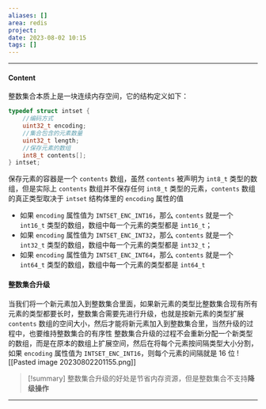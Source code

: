 ```yaml
---
aliases: []
area: redis
project: 
date: 2023-08-02 10:15
tags: []
---
```

---
#### Content
整数集合本质上是一块连续内存空间，它的结构定义如下：
```cpp
typedef struct intset {
    //编码方式
    uint32_t encoding;
    //集合包含的元素数量
    uint32_t length;
    //保存元素的数组
    int8_t contents[];
} intset;
```
保存元素的容器是一个 `contents` 数组，虽然 `contents` 被声明为 `int8_t` 类型的数组，但是实际上 `contents` 数组并不保存任何 `int8_t` 类型的元素，`contents` 数组的真正类型取决于 `intset` 结构体里的 `encoding` 属性的值
- 如果 `encoding` 属性值为 `INTSET_ENC_INT16`，那么 `contents` 就是一个 `int16_t` 类型的数组，数组中每一个元素的类型都是 `int16_t`；
- 如果 `encoding` 属性值为 `INTSET_ENC_INT32`，那么 `contents` 就是一个 `int32_t` 类型的数组，数组中每一个元素的类型都是 `int32_t`；
- 如果 `encoding` 属性值为 `INTSET_ENC_INT64`，那么 `contents` 就是一个 `int64_t` 类型的数组，数组中每一个元素的类型都是 `int64_t`

#### 整数集合升级
当我们将一个新元素加入到整数集合里面，如果新元素的类型比整数集合现有所有元素的类型都要长时，整数集合需要先进行升级，也就是按新元素的类型扩展 `contents` 数组的空间大小，然后才能将新元素加入到整数集合里，当然升级的过程中，也要维持整数集合的有序性
整数集合升级的过程不会重新分配一个新类型的数组，而是在原本的数组上扩展空间，然后在将每个元素按间隔类型大小分割，如果 `encoding` 属性值为 `INTSET_ENC_INT16`，则每个元素的间隔就是 16 位
![[Pasted image 20230802201155.png]]

> [!summary] 
> 整数集合升级的好处是节省内存资源，但是整数集合不支持**降级操作**

---
